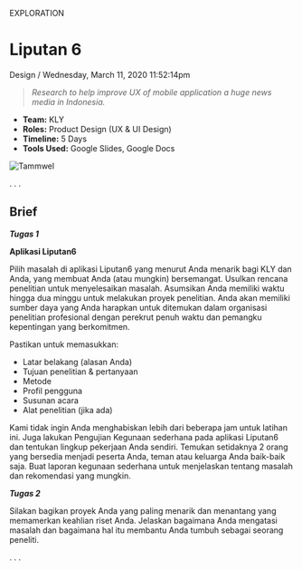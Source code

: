 <p class="type">EXPLORATION</p>

# Liputan 6

<p class="meta">Design  /  Wednesday, March 11, 2020 11:52:14pm</p>

> *Research to help improve UX of mobile application a huge news media in Indonesia.*

* **Team:** KLY
* **Roles:** Product Design (UX & UI Design)
* **Timeline:** 5 Days
* **Tools Used:** Google Slides, Google Docs

![Tammwel](../assets/images/works/details/245-liputan-6/liputan-6.jpg)

<p class="caption">. . .</p>

## Brief

***Tugas 1***

**Aplikasi Liputan6**

Pilih masalah di aplikasi Liputan6 yang menurut Anda menarik bagi KLY dan Anda, yang membuat Anda (atau mungkin) bersemangat.
Usulkan rencana penelitian untuk menyelesaikan masalah. Asumsikan Anda memiliki waktu hingga dua minggu untuk melakukan proyek penelitian. Anda akan memiliki sumber daya yang Anda harapkan untuk ditemukan dalam organisasi penelitian profesional dengan perekrut penuh waktu dan pemangku kepentingan yang berkomitmen.

Pastikan untuk memasukkan:
- Latar belakang (alasan Anda)
- Tujuan penelitian & pertanyaan
- Metode
- Profil pengguna
- Susunan acara
- Alat penelitian (jika ada)

Kami tidak ingin Anda menghabiskan lebih dari beberapa jam untuk latihan ini. Juga lakukan Pengujian Kegunaan sederhana pada aplikasi Liputan6 dan tentukan lingkup pekerjaan Anda sendiri.
Temukan setidaknya 2 orang yang bersedia menjadi peserta Anda, teman atau keluarga Anda baik-baik saja. Buat laporan kegunaan sederhana untuk menjelaskan tentang masalah dan rekomendasi yang mungkin.

***Tugas 2***

Silakan bagikan proyek Anda yang paling menarik dan menantang yang memamerkan keahlian riset Anda. Jelaskan bagaimana Anda mengatasi masalah dan bagaimana hal itu membantu Anda tumbuh sebagai seorang peneliti.

<p class="caption">. . .</p>
